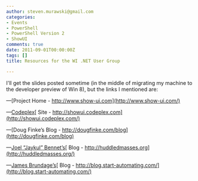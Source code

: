 ```yaml
---
author: steven.murawski@gmail.com
categories:
- Events
- PowerShell
- PowerShell Version 2
- ShowUI
comments: true
date: 2011-09-01T00:00:00Z
tags: []
title: Resources for the WI .NET User Group

---
```


I'll get the slides posted sometime (in the middle of migrating my machine to the developer preview of Win 8), but the links I mentioned are:



—[Project Home - http://www.show-ui.com](http://www.show-ui.com/)



—[Codeplex](http://showui.codeplex.com/)[ Site - http://showui.codeplex.com](http://showui.codeplex.com/)



—[Doug Finke’s Blog - http://dougfinke.com/blog](http://dougfinke.com/blog)



—[Joel “](http://huddledmasses.org/)[Jaykul](http://huddledmasses.org/)[” ](http://huddledmasses.org/)[Bennet’s](http://huddledmasses.org/)[ Blog - http://huddledmasses.org](http://huddledmasses.org/)



—[James ](http://blog.start-automating.com/)[Brundage’s](http://blog.start-automating.com/)[ Blog - http://blog.start-automating.com/](http://blog.start-automating.com/)

